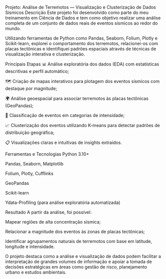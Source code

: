 Projeto: Análise de Terremotos — Visualização e Clusterização de Dados Sísmicos
Descrição
Este projeto foi desenvolvido como parte do meu treinamento em Ciência de Dados e tem como objetivo realizar uma análise completa de um conjunto de dados reais de eventos sísmicos ao redor do mundo.

Utilizando ferramentas de Python como Pandas, Seaborn, Folium, Plotly e Scikit-learn, explorei o comportamento dos terremotos, relacionei-os com placas tectônicas e identifiquei padrões espaciais através de técnicas de visualização interativa e clusterização.

Principais Etapas
📊 Análise exploratória dos dados (EDA) com estatísticas descritivas e perfil automático;

🗺️ Criação de mapas interativos para plotagem dos eventos sísmicos com destaque por magnitude;

🌍 Análise geoespacial para associar terremotos às placas tectônicas (GeoPandas);

🎯 Classificação de eventos em categorias de intensidade;

📈 Clusterização dos eventos utilizando K-means para detectar padrões de distribuição geográfica;

📋 Visualizações claras e intuitivas de insights extraídos.

Ferramentas e Tecnologias
Python 3.10+

Pandas, Seaborn, Matplotlib

Folium, Plotly, Cufflinks

GeoPandas

Scikit-learn

Ydata-Profiling (para análise exploratória automatizada)

Resultado
A partir da análise, foi possível:

Mapear regiões de alta concentração sísmica;

Relacionar a magnitude dos eventos às zonas de placas tectônicas;

Identificar agrupamentos naturais de terremotos com base em latitude, longitude e intensidade.

O projeto destaca como a análise e visualização de dados podem facilitar a interpretação de grandes volumes de informação e apoiar a tomada de decisões estratégicas em áreas como gestão de risco, planejamento urbano e estudos ambientais.

